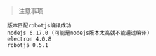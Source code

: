 
> 注意事项

```
  版本匹配robotjs编译成功
  nodejs 6.17.0 (可能是nodejs版本太高就不能通过编译)
  electron 4.0.8
  robotjs 0.5.1
```

